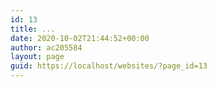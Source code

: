 ```yaml
---
id: 13
title: ...
date: 2020-10-02T21:44:52+00:00
author: ac205584
layout: page
guid: https://localhost/websites/?page_id=13
---
```

